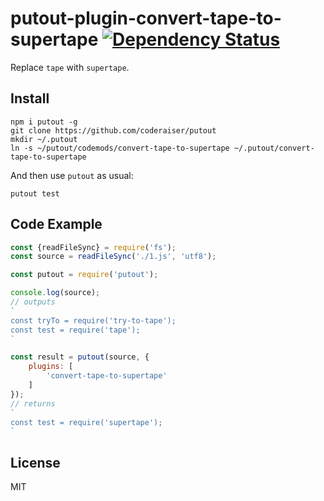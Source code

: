 # putout-plugin-convert-tape-to-supertape  [![Dependency Status][DependencyStatusIMGURL]][DependencyStatusURL]

[DependencyStatusURL]:      https://david-dm.org/coderaiser/putout?path=packages/plugin-convert-tape-to-supertape
[DependencyStatusIMGURL]:   https://david-dm.org/coderaiser/putout.svg?path=packages/plugin-convert-tape-to-supertape

Replace `tape` with `supertape`.

## Install

```
npm i putout -g
git clone https://github.com/coderaiser/putout
mkdir ~/.putout
ln -s ~/putout/codemods/convert-tape-to-supertape ~/.putout/convert-tape-to-supertape
```

And then use `putout` as usual:

```
putout test
```

## Code Example

```js
const {readFileSync} = require('fs');
const source = readFileSync('./1.js', 'utf8');

const putout = require('putout');

console.log(source);
// outputs
`
const tryTo = require('try-to-tape');
const test = require('tape');
`

const result = putout(source, {
    plugins: [
        'convert-tape-to-supertape'
    ]
});
// returns
`
const test = require('supertape');
`
```

## License

MIT

